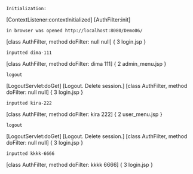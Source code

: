     Initialization:
[ContextListener:contextInitialized]
[AuthFilter:init]

    in browser was opened http://localhost:8080/Demo06/
[class AuthFilter, method doFilter: null null]
{ 3  login.jsp }

    inputted dima-111
[class AuthFilter, method doFilter: dima 111]
{ 2  admin_menu.jsp }

    logout
[LogoutServlet:doGet]
[Logout. Delete session.]
[class AuthFilter, method doFilter: null null]
{ 3  login.jsp }

    inputted kira-222
[class AuthFilter, method doFilter: kira 222]
{ 2  user_menu.jsp }

    logout
[LogoutServlet:doGet]
[Logout. Delete session.]
[class AuthFilter, method doFilter: null null]
{ 3  login.jsp }

    inputted kkkk-6666
[class AuthFilter, method doFilter: kkkk 6666]
{ 3  login.jsp }

